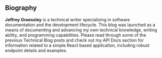 ## Biography

**Jeffrey Graessley** is a technical writer specializing in software documentation and the development lifecycle. This blog was launched as a means of documenting and advancing my own technical knowledge, writing ability, and programming capabilities. Please read through some of the previous Technical Blog posts and check out my API Docs section for information related to a simple React based application, including robust endpoint details and examples.
